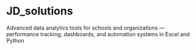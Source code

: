 # JD_solutions
Advanced data analytics tools for schools and organizations — performance tracking, dashboards, and automation systems in Excel and Python
